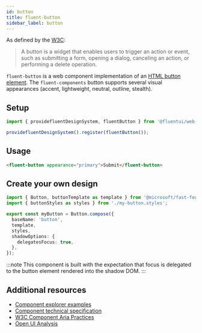 ```yaml
---
id: button
title: fluent-button
sidebar_label: button
---
```


As defined by the [W3C](https://w3c.github.io/aria-practices/#button):

> A button is a widget that enables users to trigger an action or event, such as submitting a form, opening a dialog, canceling an action, or performing a delete operation.

`fluent-button` is a web component implementation of an [HTML button element](https://developer.mozilla.org/en-US/docs/Web/HTML/Element/button). The `fluent-components` button supports several visual appearances (accent, lightweight, neutral, outline, stealth).

## Setup

```ts
import { providefluentDesignSystem, fluentButton } from '@fluentui/web-components';

providefluentDesignSystem().register(fluentButton());
```

## Usage

```html live
<fluent-button appearance="primary">Submit</fluent-button>
```

## Create your own design

```ts
import { Button, buttonTemplate as template } from '@microsoft/fast-foundation';
import { buttonStyles as styles } from './my-button.styles';

export const myButton = Button.compose({
  baseName: 'button',
  template,
  styles,
  shadowOptions: {
    delegatesFocus: true,
  },
});
```

:::note
This component is built with the expectation that focus is delegated to the button element rendered into the shadow DOM.
:::

## Additional resources

- [Component explorer examples](https://explore.fast.design/components/fast-button)
- [Component technical specification](https://github.com/microsoft/fast/blob/master/packages/web-components/fast-foundation/src/button/button.spec.md)
- [W3C Component Aria Practices](https://w3c.github.io/aria-practices/#button)
- [Open UI Analysis](https://open-ui.org/components/button)
